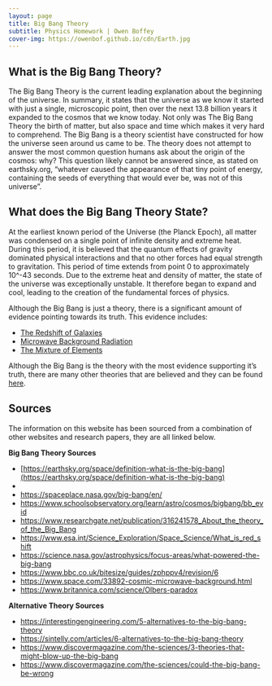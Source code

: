 ```yaml
---
layout: page
title: Big Bang Theory
subtitle: Physics Homework | Owen Boffey
cover-img: https://owenbof.github.io/cdn/Earth.jpg
---
```


## What is the Big Bang Theory?
The Big Bang Theory is the current leading explanation about the beginning of the universe. In summary, it states that the universe as we know it started with just a single, microscopic point, then over the next 13.8 billion years it expanded to the cosmos that we know today. Not only was The Big Bang Theory the birth of matter, but also space and time which makes it very hard to comprehend. 
The Big Bang is a theory scientist have constructed for how the universe seen around us came to be. The theory does not attempt to answer the most common question humans ask about the origin of the cosmos: why? This question likely cannot be answered since, as stated on earthsky.org, “whatever caused the appearance of that tiny point of energy, containing the seeds of everything that would ever be, was not of this universe”.

## What does the Big Bang Theory State?
At the earliest known period of the Universe (the Planck Epoch), all matter was condensed on a single point of infinite density and extreme heat. During this period, it is believed that the quantum effects of gravity dominated physical interactions and that no other forces had equal strength to gravitation.
This period of time extends from point 0 to approximately 10^-43 seconds. Due to the extreme heat and density of matter, the state of the universe was exceptionally unstable. It therefore began to expand and cool, leading to the creation of the fundamental forces of physics.


Although the Big Bang is just a theory, there is a significant amount of evidence pointing towards its truth. This evidence includes: 
* [The Redshift of Galaxies](/redshift) 
* [Microwave Background Radiation](/microwave-background-radiation)
* [The Mixture of Elements](/mixture-of-elements)

Although the Big Bang is the theory with the most evidence supporting it’s truth, there are many other theories that are believed and they can be found [here](https://physics.owenboffey.com/alternative-theories/).

## Sources

The information on this website has been sourced from a combination of other websites and research papers, they are all linked below.

**Big Bang Theory Sources**
* [https://earthsky.org/space/definition-what-is-the-big-bang](https://earthsky.org/space/definition-what-is-the-big-bang) 
* 
* https://spaceplace.nasa.gov/big-bang/en/
* https://www.schoolsobservatory.org/learn/astro/cosmos/bigbang/bb_evid
* https://www.researchgate.net/publication/316241578_About_the_theory_of_the_Big_Bang
* https://www.esa.int/Science_Exploration/Space_Science/What_is_red_shift
* https://science.nasa.gov/astrophysics/focus-areas/what-powered-the-big-bang
* https://www.bbc.co.uk/bitesize/guides/zphppv4/revision/6
* https://www.space.com/33892-cosmic-microwave-background.html
* https://www.britannica.com/science/Olbers-paradox

**Alternative Theory Sources**
* https://interestingengineering.com/5-alternatives-to-the-big-bang-theory
* https://sintelly.com/articles/6-alternatives-to-the-big-bang-theory
* https://www.discovermagazine.com/the-sciences/3-theories-that-might-blow-up-the-big-bang
* https://www.discovermagazine.com/the-sciences/could-the-big-bang-be-wrong






